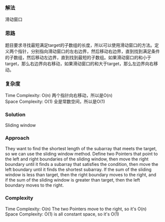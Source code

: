### 解法 
滑动窗口

### 思路
题目要求寻找最短满足target的子数组的长度，所以可以使用滑动窗口的方法。定义两个指针，分别指向滑动窗口的左右边界，然后移动右边界，直到找到满足条件的子数组，然后移动左边界，直到找到最短的子数组。如果滑动窗口的和小于target，那么右边界向右移动，如果滑动窗口的和大于target，那么左边界向右移动。

### 复杂度
Time Complexity: O(n) 两个指针向右移动，所以是O(n)  
Space Complexity: O(1) 全是常数空间，所以是O(1)


### Solution
Sliding window

### Approach
They want to find the shortest length of the subarray that meets the target, so we can use the sliding window method. Define two Pointers that point to the left and right boundaries of the sliding window, then move the right boundary until it finds a subarray that satisfies the condition, then move the left boundary until it finds the shortest subarray. If the sum of the sliding window is less than target, then the right boundary moves to the right, and if the sum of the sliding window is greater than target, then the left boundary moves to the right.

### Complexity
Time Complexity: O(n) The two Pointers move to the right, so it's O(n)  
Space Complexity: O(1) is all constant space, so it's O(1)